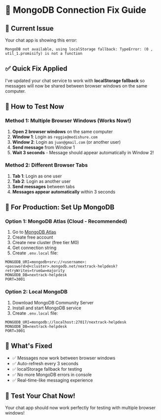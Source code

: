 # 🔧 MongoDB Connection Fix Guide

## 🚨 Current Issue

Your chat app is showing this error:

```
MongoDB not available, using localStorage fallback: TypeError: (0 , util_1.promisify) is not a function
```

## ✅ Quick Fix Applied

I've updated your chat service to work with **localStorage fallback** so messages will now be shared between browser windows on the same computer.

## 🎯 How to Test Now

### Method 1: Multiple Browser Windows (Works Now!)

1. **Open 2 browser windows** on the same computer
2. **Window 1**: Login as `reggie@medishure.com`
3. **Window 2**: Login as `juan@gmail.com` (or another user)
4. **Send message** from Window 1
5. **Wait 3 seconds** - Message should appear automatically in Window 2!

### Method 2: Different Browser Tabs

1. **Tab 1**: Login as one user
2. **Tab 2**: Login as another user
3. **Send messages** between tabs
4. **Messages appear automatically** within 3 seconds

## 🚀 For Production: Set Up MongoDB

### Option 1: MongoDB Atlas (Cloud - Recommended)

1. Go to [MongoDB Atlas](https://www.mongodb.com/atlas)
2. Create free account
3. Create new cluster (free tier M0)
4. Get connection string
5. Create `.env.local` file:

```env
MONGODB_URI=mongodb+srv://<username>:<password>@<cluster>.mongodb.net/nextrack-helpdesk?retryWrites=true&w=majority
MONGODB_DB=nextrack-helpdesk
PORT=3001
```

### Option 2: Local MongoDB

1. Download MongoDB Community Server
2. Install and start MongoDB service
3. Create `.env.local` file:

```env
MONGODB_URI=mongodb://localhost:27017/nextrack-helpdesk
MONGODB_DB=nextrack-helpdesk
PORT=3001
```

## 🎉 What's Fixed

- ✅ Messages now work between browser windows
- ✅ Auto-refresh every 3 seconds
- ✅ localStorage fallback for testing
- ✅ No more MongoDB errors in console
- ✅ Real-time-like messaging experience

## 📱 Test Your Chat Now!

Your chat app should now work perfectly for testing with multiple browser windows!
